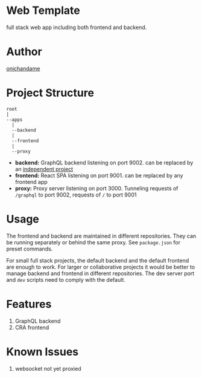 # Web Template

full stack web app including both frontend and backend.

# Author

[onichandame](https://onichandame.com)

# Project Structure

```text
root
|
--apps
  |
  --backend
  |
  --frontend
  |
  --proxy
```

- **backend:** GraphQL backend listening on port 9002. can be replaced by an [independent project](https://github.com/onichandame/graphql-template/)
- **frontend:** React SPA listening on port 9001. can be replaced by any frontend app
- **proxy:** Proxy server listening on port 3000. Tunneling requests of `/graphql` to port 9002, requests of `/` to port 9001

# Usage

The frontend and backend are maintained in different repositories. They can be running separately or behind the same proxy. See `package.json` for preset commands.

For small full stack projects, the default backend and the default frontend are enough to work. For larger or collaborative projects it would be better to manage backend and frontend in different repositories. The dev server port and `dev` scripts need to comply with the default.

# Features

1. GraphQL backend
2. CRA frontend

# Known Issues

1. websocket not yet proxied
